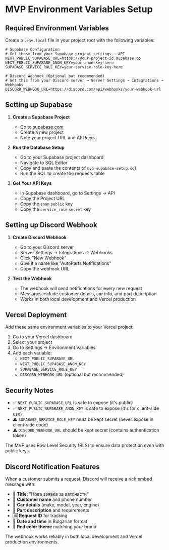 # MVP Environment Variables Setup

## Required Environment Variables

Create a `.env.local` file in your project root with the following variables:

```env
# Supabase Configuration
# Get these from your Supabase project settings → API
NEXT_PUBLIC_SUPABASE_URL=https://your-project-id.supabase.co
NEXT_PUBLIC_SUPABASE_ANON_KEY=your-anon-key-here
SUPABASE_SERVICE_ROLE_KEY=your-service-role-key-here

# Discord Webhook (Optional but recommended)
# Get this from your Discord server → Server Settings → Integrations → Webhooks
DISCORD_WEBHOOK_URL=https://discord.com/api/webhooks/your-webhook-url
```

## Setting up Supabase

1. **Create a Supabase Project**
   - Go to [supabase.com](https://supabase.com)
   - Create a new project
   - Note your project URL and API keys

2. **Run the Database Setup**
   - Go to your Supabase project dashboard
   - Navigate to SQL Editor
   - Copy and paste the contents of `mvp-supabase-setup.sql`
   - Run the SQL to create the requests table

3. **Get Your API Keys**
   - In Supabase dashboard, go to Settings → API
   - Copy the Project URL
   - Copy the `anon` `public` key 
   - Copy the `service_role` `secret` key

## Setting up Discord Webhook

1. **Create Discord Webhook**
   - Go to your Discord server
   - Server Settings → Integrations → Webhooks
   - Click "New Webhook"
   - Give it a name like "AutoParts Notifications"
   - Copy the webhook URL

2. **Test the Webhook**
   - The webhook will send notifications for every new request
   - Messages include customer details, car info, and part description
   - Works in both local development and Vercel production

## Vercel Deployment

Add these same environment variables to your Vercel project:

1. Go to your Vercel dashboard
2. Select your project
3. Go to Settings → Environment Variables
4. Add each variable:
   - `NEXT_PUBLIC_SUPABASE_URL`
   - `NEXT_PUBLIC_SUPABASE_ANON_KEY` 
   - `SUPABASE_SERVICE_ROLE_KEY`
   - `DISCORD_WEBHOOK_URL` (optional but recommended)

## Security Notes

- ✅ `NEXT_PUBLIC_SUPABASE_URL` is safe to expose (it's public)
- ✅ `NEXT_PUBLIC_SUPABASE_ANON_KEY` is safe to expose (it's for client-side use)
- ⚠️ `SUPABASE_SERVICE_ROLE_KEY` must be kept secret (never expose in client-side code)
- ⚠️ `DISCORD_WEBHOOK_URL` should be kept secret (contains authentication token)

The MVP uses Row Level Security (RLS) to ensure data protection even with public keys.

## Discord Notification Features

When a customer submits a request, Discord will receive a rich embed message with:

- 🚗 **Title**: "Нова заявка за авточасти"
- 👤 **Customer name** and phone number
- 🚙 **Car details** (make, model, year, engine)
- 🔧 **Part description** and requirements
- 🆔 **Request ID** for tracking
- 📅 **Date and time** in Bulgarian format
- 🎨 **Red color theme** matching your brand

The webhook works reliably in both local development and Vercel production environments. 